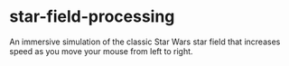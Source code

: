 # star-field-processing
An immersive simulation of the classic Star Wars star field that increases speed as you move your mouse from left to right.

